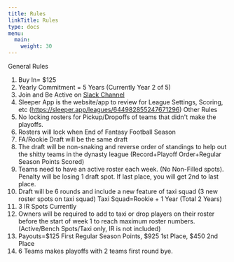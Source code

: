 ```yaml
---
title: Rules
linkTitle: Rules
type: docs
menu:
  main:
    weight: 30
---
```

General Rules
1. Buy In= $125
2. Yearly Commitment = 5 Years (Currently Year 2 of 5)
3. Join and Be Active on [Slack Channel](https://coloradodynasty.slack.com)
4. Sleeper App is the website/app to review for League Settings, Scoring, etc (https://sleeper.app/leagues/644982855247671296)
Other Rules
5. No locking rosters for Pickup/Dropoffs of teams that didn't make the playoffs.
6. Rosters will lock when End of Fantasy Football Season
7. FA/Rookie Draft will be the same draft
8. The draft will be non-snaking and reverse order of standings to help out the shitty teams in the dynasty league (Record+Playoff Order+Regular Season Points Scored)
9. Teams need to have an active roster each week. (No Non-Filled spots). Penalty will be losing 1 draft spot. If last place, you will get 2nd to last place.
10. Draft will be 6 rounds and include a new feature of taxi squad (3 new roster spots on taxi squad) Taxi Squad=Rookie + 1 Year (Total 2 Years)
11. 3 IR Spots Currently
12. Owners will be required to add to taxi or drop players on their roster before the start of week 1 to reach maximum roster numbers. (Active/Bench Spots/Taxi only, IR is not included)
13. Payouts=$125 First Regular Season Points, $925 1st Place, $450 2nd Place
14. 6 Teams makes playoffs with 2 teams first round bye.
